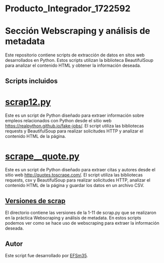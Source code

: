 # Producto_Integrador_1722592

# Sección Webscraping y análisis de metadata
Este repositorio contiene scripts de extracción de datos en sitos web desarrollados en Python. Estos scripts utilizan la biblioteca BeautifulSoup para analizar el contenido HTML y obtener la información deseada.

## Scripts incluidos
# [scrap12.py](https://github.com/EFSm35/Producto_Integrador_1722592/blob/main/Webscraping%20y%20an%C3%A1lisis%20de%20metadata/scrap12.py)
Este es un script de Python diseñado para extraer información sobre empleos relacionados con Python desde el sitio web https://realpython.github.io/fake-jobs/. El script utiliza las bibliotecas requests y BeautifulSoup para realizar solicitudes HTTP y analizar el contenido HTML de la página.

# [scrape__quote.py](https://github.com/EFSm35/Producto_Integrador_1722592/blob/main/Webscraping%20y%20an%C3%A1lisis%20de%20metadata/scrape_quote.py)
Este es un script de Python diseñado para extraer citas y autores desde el sitio web http://quotes.toscrape.com/. El script utiliza las bibliotecas requests, csv y BeautifulSoup para realizar solicitudes HTTP, analizar el contenido HTML de la página y guardar los datos en un archivo CSV.

## [Versiones de scrap](https://github.com/EFSm35/Producto_Integrador_1722592/tree/main/Webscraping%20y%20an%C3%A1lisis%20de%20metadata/scarp%20versiones)
El directorio contiene las versiones de la 1-11 de scrap.py que se realizaron en la práctica Webscraping y análisis de metadata. En estos scripts podemos ver como se hace uso de webscraping para extraer la información deseada.

## Autor

Este script fue desarrollado por [EFSm35](https://github.com/EFSm35).

